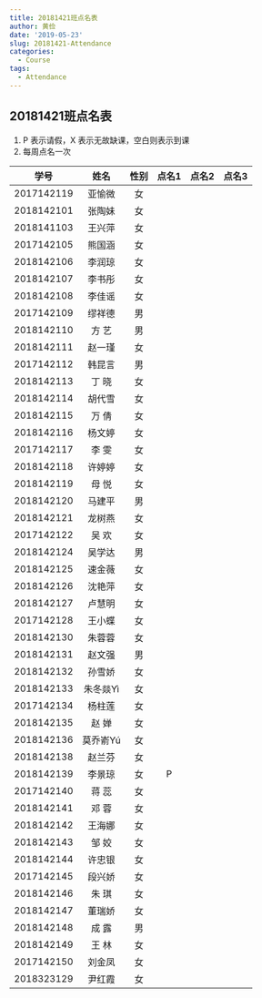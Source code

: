 ```yaml
---
title: 20181421班点名表
author: 黄俭
date: '2019-05-23'
slug: 20181421-Attendance
categories:
  - Course
tags:
  - Attendance
---
```

## 20181421班点名表

1. P 表示请假，X 表示无故缺课，空白则表示到课
1. 每周点名一次

|学号         |      姓名| 性别    | 点名1 |点名2 |点名3 |
|:-----------:|:--------:|:-------:|:-----:|:----:|:----:|
|   2017142119|    亚愉微| 女      |       |      |      |
|   2018142101|    张陶妹| 女      |       |      |      |
|   2018141103|    王兴萍| 女      |       |      |      |
|   2017142105|    熊国涵| 女      |       |      |      |
|   2018142106|    李润琼| 女      |       |      |      |
|   2018142107|    李书彤| 女      |       |      |      |
|   2018142108|    李佳谣| 女      |       |      |      |
|   2017142109|    缪祥德| 男      |       |      |      |
|   2018142110|    方  艺| 男      |       |      |      |
|   2018142111|    赵一瑾| 女      |       |      |      |
|   2017142112|    韩昆言| 男      |       |      |      |
|   2018142113|    丁  晓| 女      |       |      |      |
|   2018142114|    胡代雪| 女      |       |      |      |
|   2018142115|    万  倩| 女      |       |      |      |
|   2018142116|    杨文婷| 女      |       |      |      |
|   2017142117|    李  雯| 女      |       |      |      |
|   2018142118|    许婷婷| 女      |       |      |      |
|   2018142119|    母  悦| 女      |       |      |      |
|   2018142120|    马建平| 男      |       |      |      |
|   2018142121|    龙树燕| 女      |       |      |      |
|   2017142122|    吴  欢| 女      |       |      |      |
|   2018142124|    吴学达| 男      |       |      |      |
|   2018142125|    速金薇| 女      |       |      |      |
|   2018142126|    沈艳萍| 女      |       |      |      |
|   2018142127|    卢慧明| 女      |       |      |      |
|   2017142128|    王小蝶| 女      |       |      |      |
|   2018142130|    朱蓉蓉| 女      |       |      |      |
|   2018142131|    赵文强| 男      |       |      |      |
|   2018142132|    孙雪娇| 女      |       |      |      |
|   2018142133|  朱冬燚Yì| 女      |       |      |      |
|   2017142134|    杨柱莲| 女      |       |      |      |
|   2018142135|    赵  婵| 女      |       |      |      |
|   2018142136|  莫乔嵛Yú| 女      |       |      |      |
|   2018142138|    赵兰芬| 女      |       |      |      |
|   2018142139|    李景琼| 女      |   P   |      |      |
|   2017142140|    蒋  蕊| 女      |       |      |      |
|   2018142141|    邓  蓉| 女      |       |      |      |
|   2018142142|    王海娜| 女      |       |      |      |
|   2018142143|    邹  姣| 女      |       |      |      |
|   2018142144|    许忠银| 女      |       |      |      |
|   2017142145|    段兴娇| 女      |       |      |      |
|   2018142146|    朱  琪| 女      |       |      |      |
|   2018142147|    董瑞娇| 女      |       |      |      |
|   2018142148|    成  露| 男      |       |      |      |
|   2018142149|    王  林| 女      |       |      |      |
|   2017142150|    刘金凤| 女      |       |      |      |
|   2018323129|    尹红霞| 女      |       |      |      |